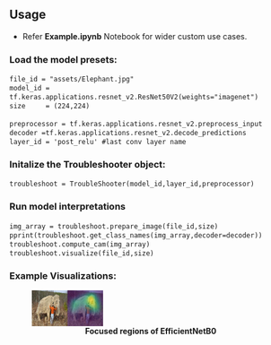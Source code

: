 ## Usage
* Refer **Example.ipynb** Notebook for wider custom use cases.

### Load the model presets:
```
file_id = "assets/Elephant.jpg"
model_id = tf.keras.applications.resnet_v2.ResNet50V2(weights="imagenet")
size     = (224,224)

preprocessor = tf.keras.applications.resnet_v2.preprocess_input
decoder =tf.keras.applications.resnet_v2.decode_predictions
layer_id = 'post_relu' #last conv layer name
```
### Initalize the Troubleshooter object:
```
troubleshoot = TroubleShooter(model_id,layer_id,preprocessor)
```

### Run model interpretations
```
img_array = troubleshoot.prepare_image(file_id,size)
pprint(troubleshoot.get_class_names(img_array,decoder=decoder))
troubleshoot.compute_cam(img_array)
troubleshoot.visualize(file_id,size)
```

### Example Visualizations:
<figure>
<img src="https://github.com/anish9/Deep-Learning-Notes/blob/main/gradcam_tool/assets/resulteff.jpg" align="center" alt="effbb0" style="width:30%">
<figcaption align = "center"><b>Focused regions of EfficientNetB0</b></figcaption>
</figure>
